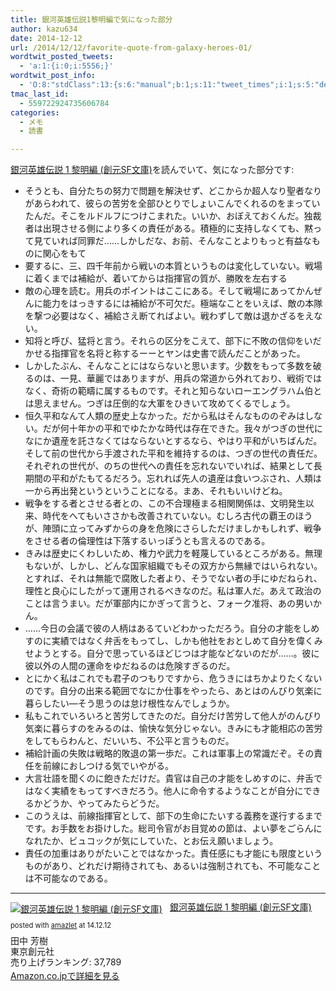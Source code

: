 ```yaml
---
title: 銀河英雄伝説1黎明編で気になった部分
author: kazu634
date: 2014-12-12
url: /2014/12/12/favorite-quote-from-galaxy-heroes-01/
wordtwit_posted_tweets:
  - 'a:1:{i:0;i:5556;}'
wordtwit_post_info:
  - 'O:8:"stdClass":13:{s:6:"manual";b:1;s:11:"tweet_times";i:1;s:5:"delay";s:1:"0";s:7:"enabled";s:1:"1";s:10:"separation";i:60;s:7:"version";s:3:"3.7";s:14:"tweet_template";s:109:"ブログに新しい記事を投稿したよ: 銀河英雄伝説1黎明編で気になった部分 - [link] ";s:6:"status";i:2;s:6:"result";a:0:{}s:13:"tweet_counter";i:2;s:13:"tweet_log_ids";a:1:{i:0;i:5556;}s:9:"hash_tags";a:0:{}s:8:"accounts";a:1:{i:0;s:7:"kazu634";}}'
tmac_last_id:
  - 559722924735606784
categories:
  - メモ
  - 読書

---
```

<a href="https://www.amazon.co.jp/exec/obidos/ASIN/4488725015/simsnes-22/ref=nosim/" onclick="__gaTracker('send', 'event', 'outbound-article', 'https://www.amazon.co.jp/exec/obidos/ASIN/4488725015/simsnes-22/ref=nosim/', '銀河英雄伝説 1 黎明編 (創元SF文庫)');" target="_blank" name="amazletlink">銀河英雄伝説 1 黎明編 (創元SF文庫)</a>を読んでいて、気になった部分です:

  * そうとも、自分たちの努力で問題を解決せず、どこからか超人なり聖者なりがあらわれて、彼らの苦労を全部ひとりでしょいこんでくれるのをまっていたんだ。そこをルドルフにつけこまれた。いいか、おぼえておくんだ。独裁者は出現させる側により多くの責任がある。積極的に支持しなくても、黙って見ていれば同罪だ……しかしだな、お前、そんなことよりもっと有益なものに関心をもて
  * 要するに、三、四千年前から戦いの本質というものは変化していない。戦場に着くまでは補給が、着いてからは指揮官の質が、勝敗を左右する
  * 敵の心理を読む。用兵のポイントはここにある。そして戦場にあってかんぜんに能力をはっきするには補給が不可欠だ。極端なことをいえば、敵の本隊を撃つ必要はなく、補給さえ断てればよい。戦わずして敵は退かざるをえない。
  * 知将と呼び、猛将と言う。それらの区分をこえて、部下に不敗の信仰をいだかせる指揮官を名将と称するーーとヤンは史書で読んだことがあった。
  * しかしたぶん、そんなことにはならないと思います。少数をもって多数を破るのは、一見、華麗ではありますが、用兵の常道から外れており、戦術ではなく、奇術の範疇に属するものです。それと知らないローエングラハム伯とは思えません。つぎは圧倒的な大軍をひきいて攻めてくるでしょう。
  * 恒久平和なんて人類の歴史上なかった。だから私はそんなもののぞみはしない。だが何十年かの平和でゆたかな時代は存在できた。我々がつぎの世代になにか遺産を託さなくてはならないとするなら、やはり平和がいちばんだ。そして前の世代から手渡された平和を維持するのは、つぎの世代の責任だ。それぞれの世代が、のちの世代への責任を忘れないでいれば、結果として長期間の平和がたもてるだろう。忘れれば先人の遺産は食いつぶされ、人類は一から再出発というということになる。まあ、それもいいけどね。
  * 戦争をする者とさせる者との、この不合理極まる相関関係は、文明発生以来、時代をへてもいささかも改善されていない。むしろ古代の覇王のほうが、陣頭に立ってみずからの身を危険にさらしただけましかもしれず、戦争をさせる者の倫理性は下落するいっぽうとも言えるのである。
  * きみは歴史にくわしいため、権力や武力を軽蔑しているところがある。無理もないが、しかし、どんな国家組織でもその双方から無縁ではいられない。とすれば、それは無能で腐敗した者より、そうでない者の手にゆだねられ、理性と良心にしたがって運用されるべきなのだ。私は軍人だ。あえて政治のことは言うまい。だが軍部内にかぎって言うと、フォーク准将、あの男いかん。
  * ……今日の会議で彼の人柄はあるていどわかっただろう。自分の才能をしめすのに実績ではなく弁舌をもってし、しかも他社をおとしめて自分を偉くみせようとする。自分で思っているほどじつは才能などないのだが……。彼に彼以外の人間の運命をゆだねるのは危険すぎるのだ。
  * とにかく私はこれでも君子のつもりですから、危うきにはちかよりたくないのです。自分の出来る範囲でなにか仕事をやったら、あとはのんびり気楽に暮らしたい―そう思うのは怠け根性なんでしょうか。
  * 私もこれでいろいろと苦労してきたのだ。自分だけ苦労して他人がのんびり気楽に暮らすのをみるのは、愉快な気分じゃない。きみにも才能相応の苦労をしてもらわんと、だいいち、不公平と言うものだ。
  * 補給計画の失敗は戦略的敗退の第一歩だ。これは軍事上の常識だぞ。その責任を前線におしつける気でいやがる。
  * 大言壮語を聞くのに飽きただけだ。貴官は自己の才能をしめすのに、弁舌ではなく実績をもってすべきだろう。他人に命令するようなことが自分にできるかどうか、やってみたらどうだ。
  * このうえは、前線指揮官として、部下の生命にたいする義務を遂行するまでです。お手数をお掛けした。総司令官がお目覚めの節は、よい夢をごらんになれたか、ビュコックが気にしていた、とお伝え願いましょう。
  * 責任の加重はありがたいことではなかった。責任感にも才能にも限度というものがあり、どれだけ期待されても、あるいは強制されても、不可能なことは不可能なのである。

* * *

<div class="amazlet-box" style="margin-bottom: 0px;">
<div class="amazlet-image" style="float: left; margin: 0px 12px 1px 0px;">
<a href="https://www.amazon.co.jp/exec/obidos/ASIN/4488725015/simsnes-22/ref=nosim/" onclick="__gaTracker('send', 'event', 'outbound-article', 'https://www.amazon.co.jp/exec/obidos/ASIN/4488725015/simsnes-22/ref=nosim/', '');" target="_blank" name="amazletlink"><img style="border: none;" src="https://images-na.ssl-images-amazon.com/images/I/51omYJm8E3L._SL160_.jpg" alt="銀河英雄伝説 1 黎明編 (創元SF文庫)" /></a>
</div>
  
<div class="amazlet-info" style="line-height: 120%; margin-bottom: 10px;">
<div class="amazlet-name" style="margin-bottom: 10px; line-height: 120%;">
<p>
<a href="https://www.amazon.co.jp/exec/obidos/ASIN/4488725015/simsnes-22/ref=nosim/" onclick="__gaTracker('send', 'event', 'outbound-article', 'https://www.amazon.co.jp/exec/obidos/ASIN/4488725015/simsnes-22/ref=nosim/', '銀河英雄伝説 1 黎明編 (創元SF文庫)');" target="_blank" name="amazletlink">銀河英雄伝説 1 黎明編 (創元SF文庫)</a>
</p>
      
<div class="amazlet-powered-date" style="font-size: 80%; margin-top: 5px; line-height: 120%;">
        posted with <a href="http://www.amazlet.com/" onclick="__gaTracker('send', 'event', 'outbound-article', 'http://www.amazlet.com/', 'amazlet');" title="amazlet"  target="_blank">amazlet</a> at 14.12.12
</div>
</div>
    
<div class="amazlet-detail">
      田中 芳樹<br /> 東京創元社<br /> 売り上げランキング: 37,789
</div>
    
<div class="amazlet-sub-info" style="float: left;">
<div class="amazlet-link" style="margin-top: 5px;">
<a href="https://www.amazon.co.jp/exec/obidos/ASIN/4488725015/simsnes-22/ref=nosim/" onclick="__gaTracker('send', 'event', 'outbound-article', 'https://www.amazon.co.jp/exec/obidos/ASIN/4488725015/simsnes-22/ref=nosim/', 'Amazon.co.jpで詳細を見る');" target="_blank" name="amazletlink">Amazon.co.jpで詳細を見る</a>
</div>
</div>
</div>
  
<div class="amazlet-footer" style="clear: left;">
</div>
</div>
